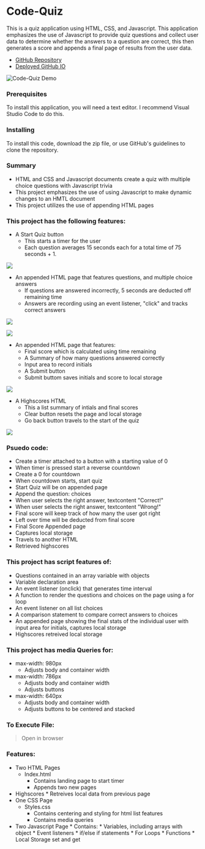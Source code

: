 # Code-Quiz


This is a quiz application using HTML, CSS, and Javascript. This application emphasizes the use of Javascript to provide quiz questions and collect user data to determine whether the answers to a question are correct, this then generates a score and appends a final page of results from the user data. 

* [GitHub Repository](https://github.com/Hayden-coder/Code-quiz)
* [Deployed GitHub IO](https://hayden-coder.github.io/Code-quiz/index.html)

![Code-Quiz Demo](assets/demo/gif.gif)

### Prerequisites

To install this application, you will need a text editor. I recommend Visual Studio Code to do this.

### Installing

To install this code, download the zip file, or use GitHub's guidelines to clone the repository. 


### Summary
* HTML and CSS and Javascript documents create a quiz with multiple choice questions with Javascript trivia
* This project emphasizes the use of using Javascript to make dynamic changes to an HMTL document
* This project utilizes the use of appending HTML pages 

### This project has the following features: 
* A Start Quiz button 
    * This starts a timer for the user
    * Each question averages 15 seconds each for a total time of 75 seconds + 1. 

![](assets/images/button.PNG)

* An appended HTML page that features questions, and multiple choice answers
    * If questions are answered incorrectly, 5 seconds are deducted off remaining time
    * Answers are recording using an event listener, "click" and tracks correct answers

![](assets/images/question1.PNG)

![](assets/images/question2.PNG)

* An appended HTML page that features: 
    * Final score which is calculated using time remaining
    * A Summary of how many questions answered correctly 
    * Input area to record initials
    * A Submit button
    * Submit buttom saves initials and score to local storage

![](assets/images/final.PNG)

* A Highscores HTML
    * This a list summary of intials and final scores
    * Clear button resets the page and local storage
    * Go back button travels to the start of the quiz

![](assets/images/high.PNG)

### Psuedo code:  
* Create a timer attached to a button with a starting value of 0
* When timer is pressed start a reverse countdown
* Create a 0 for countdown 
* When countdown starts, start quiz
* Start Quiz will be on appended page
* Append the question: choices
* When user selects the right answer, textcontent "Correct!"
* When user selects the right answer, textcontent "Wrong!"
* Final score will keep track of how many the user got right 
* Left over time will be deducted from final score 
* Final Score Appended page 
* Captures local storage
* Travels to another HTML
* Retrieved highscores

### This project has script features of:
* Questions contained in an array variable with objects
* Variable declaration area 
* An event listener (onclick) that generates time interval
* A function to render the questions and choices on the page using a for loop
* An event listener on all list choices 
* A comparison statement to compare correct answers to choices
* An appended page showing the final stats of the individual user with input area for initials, captures local storage
* Highscores retreived local storage

### This project has media Queries for:
* max-width: 980px 
    * Adjusts body and container width
* max-width: 786px
    * Adjusts body and container width
    * Adjusts buttons
* max-width: 640px
    * Adjusts body and container width
    * Adjusts buttons to be centered and stacked

### To Execute File:
> Open in browser

### Features: 
* Two HTML Pages
    * Index.html 
        * Contains landing page to start timer
        * Appends two new pages 
* Highscores 
        * Retreives local data from previous page
* One CSS Page
    * Styles.css
        * Contains centering and styling for html list features
        * Contains media queries
* Two Javascript Page
        * Contains: 
        * Variables, including arrays with object
        * Event listeners
        * if/else if statements
        * For Loops
        * Functions 
        * Local Storage set and get 









